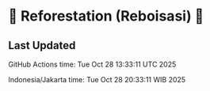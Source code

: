
# 🌳 Reforestation (Reboisasi) 🌲

## Last Updated

GitHub Actions time: Tue Oct 28 13:33:11 UTC 2025

Indonesia/Jakarta time: Tue Oct 28 20:33:11 WIB 2025
